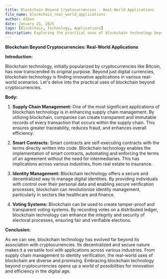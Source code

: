 ```yaml
---
title: Blockchain Beyond Cryptocurrencies - Real-World Applications
file_name: blockchain_real_world_applications
author: AIGen
date: January 21, 2025
tags: [Blockchain, Technology, Applications]
description: Exploring the practical uses of blockchain technology beyond cryptocurrencies.
---
```


**Blockchain Beyond Cryptocurrencies: Real-World Applications**

**Introduction:**

Blockchain technology, initially popularized by cryptocurrencies like Bitcoin, has now transcended its original purpose. Beyond just digital currencies, blockchain technology is finding innovative applications in various real-world scenarios. Let's delve into the practical uses of blockchain beyond cryptocurrencies.

**Body:**

1. **Supply Chain Management:** One of the most significant applications of blockchain technology is in enhancing supply chain management. By utilizing blockchain, companies can create transparent and immutable records of every transaction that occurs within the supply chain. This ensures greater traceability, reduces fraud, and enhances overall efficiency.

2. **Smart Contracts:** Smart contracts are self-executing contracts with the terms directly written into code. Blockchain technology enables the implementation of smart contracts, automating and enforcing the terms of an agreement without the need for intermediaries. This has implications across various industries, from real estate to insurance.

3. **Identity Management:** Blockchain technology offers a secure and decentralized way to manage digital identities. By providing individuals with control over their personal data and enabling secure verification processes, blockchain can revolutionize identity management, particularly in sectors like healthcare and finance.

4. **Voting Systems:** Blockchain can be used to create tamper-proof and transparent voting systems. By recording votes on a distributed ledger, blockchain technology can enhance the integrity and security of electoral processes, ensuring fair and verifiable elections.

**Conclusion:**

As we can see, blockchain technology has evolved far beyond its association with cryptocurrencies. Its decentralized and secure nature makes it a versatile tool with applications across various industries. From supply chain management to identity verification, the real-world uses of blockchain are diverse and promising. Embracing blockchain technology beyond cryptocurrencies opens up a world of possibilities for innovation and efficiency in the digital age.
